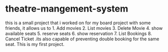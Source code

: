 # theatre-mangement-system
this is a small project that i worked on for my board project with some friends, it allows us to 1. Add movies 2. List movies 3. Delete Movie 4. show available seats  5. reserve seats  6. show reservation  7. List Bookings 8. Cancel Ticket .its also capable of preventing double booking for the same seat. This is my first project.

